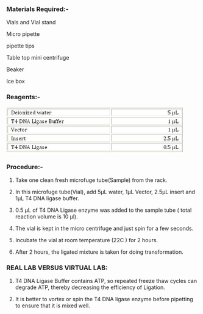 ### Materials Required:-
 

Vials and Vial stand

Micro pipette

pipette  tips

Table top mini centrifuge

Beaker

Ice box
 

### Reagents:-
 
<img src="images/p1.png" title="" />


 

### Procedure:-
 

1. Take one clean fresh microfuge tube(Sample) from the rack.

2. In this microfuge tube(Vial), add 5µL water, 1µL Vector, 2.5µL insert and 1µL T4 DNA ligase buffer.

3. 0.5 µL of T4 DNA Ligase enzyme was added to the sample tube ( total reaction volume is 10 µl).

4. The vial is kept in the micro centrifuge and just spin for a few seconds.

5. Incubate the vial at room temperature (22C ) for 2 hours.

6. After 2 hours, the ligated mixture is taken for doing transformation.
   
 
### REAL LAB VERSUS VIRTUAL LAB:
 

1.    T4 DNA Ligase Buffer contains ATP, so repeated freeze thaw cycles can degrade ATP, thereby decreasing the efficiency of Ligation.

2.    It is better to vortex or spin  the T4 DNA ligase enzyme before pipetting  to ensure that it is mixed well.

 
